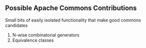 ## Possible Apache Commons Contributions ##

Small bits of easily isolated functionality that make good commons candidates

1. N-wise combinatorial generators
2. Equivalence classes
